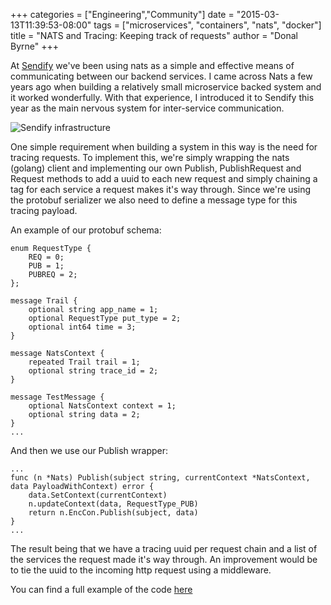 +++
categories = ["Engineering","Community"]
date = "2015-03-13T11:39:53-08:00"
tags = ["microservices", "containers", "nats", "docker"]
title = "NATS and Tracing: Keeping track of requests"
author = "Donal Byrne"
+++

At [Sendify](https://www.sendify.se) we've been using nats as a simple and effective means of communicating between our backend services. 
I came across Nats a few years ago when building a relatively small microservice backed system and it worked wonderfully. 
With that experience, I introduced it to Sendify this year as the main nervous system for inter-service communication. 

<img class="img-responsive" alt="Sendify infrastructure" src="/img/blog/nats-tracing.png">

One simple requirement when building a system in this way is the need for tracing requests. 
To implement this, we're simply wrapping the nats (golang) client and implementing our own Publish, PublishRequest and 
Request methods to add a uuid to each new request and simply chaining a tag for each service a request makes it's way through. 
Since we're using the protobuf serializer we also need to define a message type for this tracing payload. 

An example of our protobuf schema:

```
enum RequestType {
    REQ = 0;
    PUB = 1;
    PUBREQ = 2;
};

message Trail {
    optional string app_name = 1;
    optional RequestType put_type = 2;
    optional int64 time = 3;
}

message NatsContext {
    repeated Trail trail = 1;
    optional string trace_id = 2;
}

message TestMessage {
    optional NatsContext context = 1;
    optional string data = 2;
}
...
```

And then we use our Publish wrapper:

```
...
func (n *Nats) Publish(subject string, currentContext *NatsContext, data PayloadWithContext) error {
    data.SetContext(currentContext)
    n.updateContext(data, RequestType_PUB)
    return n.EncCon.Publish(subject, data)
}
...
```

The result being that we have a tracing uuid per request chain and a list of the services the request made it's way 
through. An improvement would be to tie the uuid to the incoming http request using a middleware.

You can find a full example of the code [here](https://github.com/byrnedo/apibase/blob/master/natsio/)

